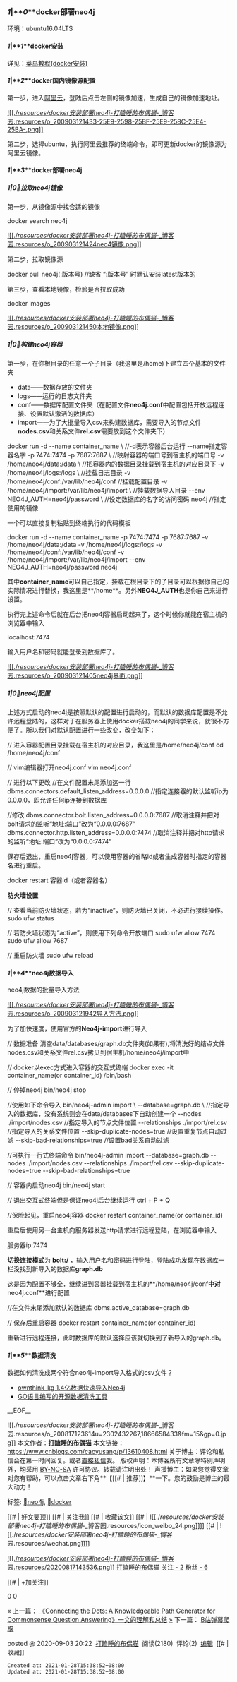 
### **_1_**|**_0_****docker部署neo4j**

环境：ubuntu16.04LTS

#### **_1_**|**_1_****docker安装**

详见：[菜鸟教程(docker安装)](https://www.runoob.com/docker/ubuntu-docker-install.html)

#### **_1_**|**_2_****docker国内镜像源配置**

第一步，进入[阿里云](https://cr.console.aliyun.com/)，登陆后点击左侧的镜像加速，生成自己的镜像加速地址。

[![[./_resources/docker安装部署neo4j_-_打瞌睡的布偶猫_-_博客园.resources/o_200903121433-25E9-2598-25BF-25E9-258C-25E4-25BA-.png]]](https://images.cnblogs.com/cnblogs_com/caoyusang/1840849/o_200903121433%E9%98%BF%E9%87%8C%E4%BA%91%E9%95%9C%E5%83%8F%E5%8A%A0%E9%80%9F%E5%9C%B0%E5%9D%80%E7%94%9F%E6%88%90.png)

第二步，选择ubuntu，执行阿里云推荐的终端命令，即可更新docker的镜像源为阿里云镜像。

#### **_1_**|**_3_****docker部署neo4j**

##### **_1_**|**_0_****拉取neo4j镜像**

第一步，从镜像源中找合适的镜像

docker search neo4j 

[![[./_resources/docker安装部署neo4j_-_打瞌睡的布偶猫_-_博客园.resources/o_200903121424neo4镜像.png]]](https://images.cnblogs.com/cnblogs_com/caoyusang/1840849/o_200903121424neo4%E9%95%9C%E5%83%8F.png)

第二步，拉取镜像源

docker pull neo4j(:版本号) //缺省 “:版本号” 时默认安装latest版本的 

第三步，查看本地镜像，检验是否拉取成功

docker images 

[![[./_resources/docker安装部署neo4j_-_打瞌睡的布偶猫_-_博客园.resources/o_200903121450本地镜像.png]]](https://images.cnblogs.com/cnblogs_com/caoyusang/1840849/o_200903121450%E6%9C%AC%E5%9C%B0%E9%95%9C%E5%83%8F.png)

##### **_1_**|**_0_****构建neo4j容器**

第一步，在你根目录的任意一个子目录（我这里是/home)下建立四个基本的文件夹

*   data——数据存放的文件夹
*   logs——运行的日志文件夹
*   conf——数据库配置文件夹（在配置文件**neo4j.conf**中配置包括开放远程连接、设置默认激活的数据库）
*   import——为了大批量导入csv来构建数据库，需要导入的节点文件**nodes.csv**和关系文件**rel.csv**需要放到这个文件夹下）

docker run -d --name container\_name \\  //-d表示容器后台运行 --name指定容器名字
	-p 7474:7474 -p 7687:7687 \\  //映射容器的端口号到宿主机的端口号
	-v /home/neo4j/data:/data \\  //把容器内的数据目录挂载到宿主机的对应目录下
	-v /home/neo4j/logs:/logs \\  //挂载日志目录
	-v /home/neo4j/conf:/var/lib/neo4j/conf   //挂载配置目录
	-v /home/neo4j/import:/var/lib/neo4j/import \\  //挂载数据导入目录
	--env NEO4J\_AUTH=neo4j/password \\  //设定数据库的名字的访问密码
	neo4j //指定使用的镜像 

一个可以直接复制粘贴到终端执行的代码模板

docker run -d --name container\_name -p 7474:7474 -p 7687:7687 -v /home/neo4j/data:/data -v /home/neo4j/logs:/logs -v /home/neo4j/conf:/var/lib/neo4j/conf -v /home/neo4j/import:/var/lib/neo4j/import --env NEO4J\_AUTH=neo4j/password neo4j 

其中**container\_name**可以自己指定，挂载在根目录下的子目录可以根据你自己的实际情况进行替换，我这里是**/home**。另外**NEO4J\_AUTH**也是你自己来进行设置。

执行完上述命令后就在后台把neo4j容器启动起来了，这个时候你就能在宿主机的浏览器中输入

localhost:7474 

输入用户名和密码就能登录到数据库了。

[![[./_resources/docker安装部署neo4j_-_打瞌睡的布偶猫_-_博客园.resources/o_200903121405neo4j界面.png]]](https://images.cnblogs.com/cnblogs_com/caoyusang/1840849/o_200903121405neo4j%E7%95%8C%E9%9D%A2.png)

##### **_1_**|**_0_****neo4j配置**

上述方式启动的neo4j是按照默认的配置进行启动的，而默认的数据库配置是不允许远程登陆的，这样对于在服务器上使用docker搭载neo4j的同学来说，就很不方便了。所以我们对默认配置进行一些改变，改变如下：

// 进入容器配置目录挂载在宿主机的对应目录，我这里是/home/neo4j/conf
cd /home/neo4j/conf

// vim编辑器打开neo4j.conf
vim neo4j.conf

// 进行以下更改
//在文件配置末尾添加这一行
dbms.connectors.default\_listen\_address=0.0.0.0  //指定连接器的默认监听ip为0.0.0.0，即允许任何ip连接到数据库

//修改
dbms.connector.bolt.listen\_address=0.0.0.0:7687  //取消注释并把对bolt请求的监听“地址:端口”改为“0.0.0.0:7687”
dbms.connector.http.listen\_address=0.0.0.0:7474  //取消注释并把对http请求的监听“地址:端口”改为“0.0.0.0:7474” 

保存后退出，重启neo4j容器，可以使用容器的省略id或者生成容器时指定的容器名进行重启。

docker restart 容器id（或者容器名） 

**防火墙设置**

// 查看当前防火墙状态，若为“inactive”，则防火墙已关闭，不必进行接续操作。
sudo ufw status

// 若防火墙状态为“active”，则使用下列命令开放端口
sudo ufw allow 7474
sudo ufw allow 7687

// 重启防火墙
sudo ufw reload 

#### **_1_**|**_4_****neo4j数据导入**

neo4j数据的批量导入方法

[![[./_resources/docker安装部署neo4j_-_打瞌睡的布偶猫_-_博客园.resources/o_200903121942导入方法.png]]](https://images.cnblogs.com/cnblogs_com/caoyusang/1840849/o_200903121942%E5%AF%BC%E5%85%A5%E6%96%B9%E6%B3%95.png)

为了加快速度，使用官方的**Neo4j-import**进行导入

// 数据准备
清空data/databases/graph.db文件夹(如果有),将清洗好的结点文件nodes.csv和关系文件rel.csv拷贝到宿主机/home/neo4j/import中

// docker以exec方式进入容器的交互式终端
docker exec -it container\_name(or container\_id) /bin/bash

// 停掉neo4j
bin/neo4j stop

//使用如下命令导入
bin/neo4j-admin import \\
	--database=graph.db \\	        //指定导入的数据库，没有系统则会在data/databases下自动创建一个
	--nodes ./import/nodes.csv 		//指定导入的节点文件位置
	--relationships ./import/rel.csv //指定导入的关系文件位置
	--skip-duplicate-nodes=true 	//设置重复节点自动过滤
	--skip-bad-relationships=true 	//设置bad关系自动过滤
	
//可执行一行式终端命令
bin/neo4j-admin import --database=graph.db --nodes ./import/nodes.csv --relationships ./import/rel.csv --skip-duplicate-nodes=true --skip-bad-relationships=true

// 容器内启动neo4j
bin/neo4j start

// 退出交互式终端但是保证neo4j后台继续运行
ctrl + P + Q

//保险起见，重启neo4j容器
docker restart container\_name(or container\_id) 

重启后使用另一台主机向服务器发送http请求进行远程登陆，在浏览器中输入

服务器ip:7474 

**切换连接模式**为 **bolt:/** ，输入用户名和密码进行登陆，登陆成功发现在数据库一栏没找到新导入的数据库**graph.db**

这是因为配置不够全，继续进到容器挂载到宿主机的**/home/neo4j/conf**中对**neo4j.conf**进行配置

//在文件末尾添加默认的数据库
dbms.active\_database=graph.db

// 保存后重启容器
docker restart container\_name(or container\_id) 

重新进行远程连接，此时数据库的默认选择应该就切换到了新导入的graph.db。

#### **_1_**|**_5_****数据清洗**

数据如何清洗成两个符合neo4j-import导入格式的csv文件？

*   [ownthink\_kg 1.4亿数据快速导入Neo4j](https://blog.csdn.net/muruibin88/article/details/106475757)
*   [GO语言编写的开源数据清洗工具](https://github.com/jievince/rdf-converter)

\_\_EOF\_\_

![[./_resources/docker安装部署neo4j_-_打瞌睡的布偶猫_-_博客园.resources/o_200817123614u=2302432267,1866658433&fm=15&gp=0.jpg]]
本文作者：**[打瞌睡的布偶猫](https://www.cnblogs.com/caoyusang/p/13610408.html)**
本文链接：<https://www.cnblogs.com/caoyusang/p/13610408.html>
关于博主：评论和私信会在第一时间回复。或者[直接私信](https://msg.cnblogs.com/msg/send/caoyusang)我。
版权声明：本博客所有文章除特别声明外，均采用 [BY-NC-SA](https://creativecommons.org/licenses/by-nc-nd/4.0/) 许可协议。转载请注明出处！
声援博主：如果您觉得文章对您有帮助，可以点击文章右下角**【[[# | 推荐]]】**一下。您的鼓励是博主的最大动力！

标签: [neo4j](https://www.cnblogs.com/caoyusang/tag/neo4j/), [docker](https://www.cnblogs.com/caoyusang/tag/docker/)

[[# | 好文要顶]] [[# | 关注我]] [[# | 收藏该文]] [[# | ![[./_resources/docker安装部署neo4j_-_打瞌睡的布偶猫_-_博客园.resources/icon_weibo_24.png]]]] [[# | ![[./_resources/docker安装部署neo4j_-_打瞌睡的布偶猫_-_博客园.resources/wechat.png]]]]

[![[./_resources/docker安装部署neo4j_-_打瞌睡的布偶猫_-_博客园.resources/20200817143536.png]]](https://home.cnblogs.com/u/caoyusang/)
[打瞌睡的布偶猫](https://home.cnblogs.com/u/caoyusang/)
[关注 - 2](https://home.cnblogs.com/u/caoyusang/followees/)
[粉丝 - 6](https://home.cnblogs.com/u/caoyusang/followers/)

[[# | +加关注]]

0
0

[«](https://www.cnblogs.com/caoyusang/p/13590705.html) 上一篇： [《Connecting the Dots: A Knowledgeable Path Generator for Commonsense Question Answering》一文的理解和总结](https://www.cnblogs.com/caoyusang/p/13590705.html)
[»](https://www.cnblogs.com/caoyusang/p/13636649.html) 下一篇： [B站弹幕爬取](https://www.cnblogs.com/caoyusang/p/13636649.html)

posted @ 2020-09-03 20:22  [打瞌睡的布偶猫](https://www.cnblogs.com/caoyusang/)  阅读(2180)  评论(2)  [编辑](https://i.cnblogs.com/EditPosts.aspx?postid=13610408)  [[# | 收藏]]

    Created at: 2021-01-28T15:38:52+08:00
    Updated at: 2021-01-28T15:38:52+08:00

